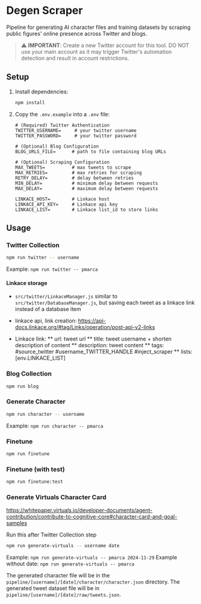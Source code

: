 # Degen Scraper

Pipeline for generating AI character files and training datasets by scraping public figures' online presence across Twitter and blogs.

> ⚠️ **IMPORTANT**: Create a new Twitter account for this tool. DO NOT use your main account as it may trigger Twitter's automation detection and result in account restrictions.

## Setup

1. Install dependencies:
   ```bash
   npm install
   ```

2. Copy the `.env.example` into a `.env` file:
   ```properties
   # (Required) Twitter Authentication
   TWITTER_USERNAME=     # your twitter username
   TWITTER_PASSWORD=     # your twitter password

   # (Optional) Blog Configuration
   BLOG_URLS_FILE=      # path to file containing blog URLs

   # (Optional) Scraping Configuration
   MAX_TWEETS=          # max tweets to scrape
   MAX_RETRIES=         # max retries for scraping
   RETRY_DELAY=         # delay between retries
   MIN_DELAY=           # minimum delay between requests
   MAX_DELAY=           # maximum delay between requests
   
   LINKACE_HOST=        # Linkace host
   LINKACE_API_KEY=     # Linkace api key
   LINKACE_LIST=        # Linkace list_id to store links
   ```

## Usage

### Twitter Collection
```bash
npm run twitter -- username
```
Example: `npm run twitter -- pmarca`

#### Linkace storage

* `src/twitter/LinkaceManager.js` similar to `src/twitter/DatabaseManager.js`, but saving each tweet as a linkace link instead of a database item
* linkace api, link creation: https://api-docs.linkace.org/#tag/Links/operation/post-api-v2-links

* Linkace link:
** url: tweet url
** title: tweet username + shorten description of content
** description: tweet content
** tags: #source_twitter #username_TWITTER_HANDLE #inject_scraper
** lists: [env.LINKACE_LIST]


### Blog Collection
```bash
npm run blog
```

### Generate Character
```bash
npm run character -- username
```
Example: `npm run character -- pmarca`

### Finetune
```bash
npm run finetune
```

### Finetune (with test)
```bash
npm run finetune:test
```

### Generate Virtuals Character Card
https://whitepaper.virtuals.io/developer-documents/agent-contribution/contribute-to-cognitive-core#character-card-and-goal-samples

Run this after Twitter Collection step 
```bash
npm run generate-virtuals -- username date 
```

Example: `npm run generate-virtuals -- pmarca 2024-11-29`
Example without date: `npm run generate-virtuals -- pmarca`

The generated character file will be in the `pipeline/[username]/[date]/character/character.json` directory.
The generated tweet dataset file will be in `pipeline/[username]/[date]/raw/tweets.json`.
